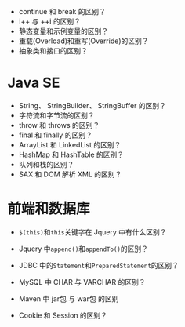 - continue 和 break 的区别？
- i++ 与 ++i 的区别？
- 静态变量和示例变量的区别？
- 重载(Overload)和重写(Override)的区别？
- 抽象类和接口的区别？

# Java SE

- String、 StringBuilder、 StringBuffer 的区别？
- 字符流和字节流的区别？
- throw 和 throws 的区别？
- final 和 finally 的区别？
- ArrayList 和 LinkedList 的区别？
- HashMap 和 HashTable 的区别？
- 队列和栈的区别？
- SAX 和 DOM 解析 XML 的区别？


# 前端和数据库

- `$(this)`和`this`关键字在 Jquery 中有什么区别？
- Jquery 中`append()`和`appendTo()`的区别？
- JDBC 中的`Statement`和`PreparedStatement`的区别？


- MySQL 中 CHAR 与 VARCHAR 的区别？


- Maven 中 jar包 与 war包 的区别
- Cookie 和 Session 的区别？

